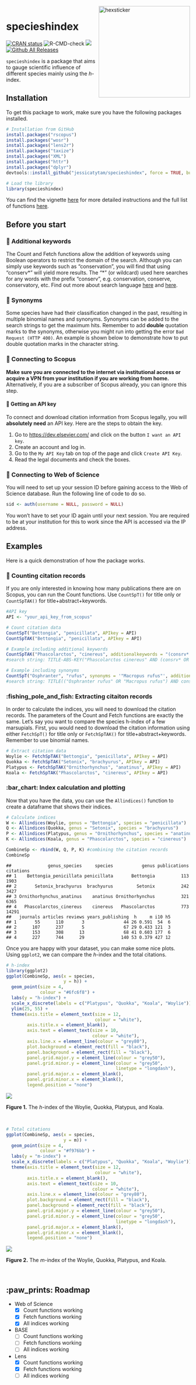 
<img src="README_files/figure-gfm/stickerfile.png" alt="hexsticker" height="250px" align="right" />

# specieshindex

[![CRAN
status](https://www.r-pkg.org/badges/version/specieshindex)](https://CRAN.R-project.org/package=specieshindex)
![R-CMD-check](https://github.com/jessicatytam/specieshindex/workflows/CI/badge.svg)
[![](https://codecov.io/gh/jessicatytam/specieshindex/branch/master/graph/badge.svg)](https://codecov.io/gh/jessicatytam/specieshindex)
[![Github All
Releases](https://img.shields.io/github/downloads/jessicatytam/specieshindex/total.svg)]()

`specieshindex` is a package that aims to gauge scientific influence of
different species mainly using the *h*-index.

## Installation

To get this package to work, make sure you have the following packages
installed.

``` r
# Installation from GitHub
install.packages("rscopus")
install.packages("wosr")
install.packages("lens2r")
install.packages("taxize")
install.packages("XML")
install.packages("httr")
install.packages("dplyr")
devtools::install_github("jessicatytam/specieshindex", force = TRUE, build_vignettes = FALSE)

# Load the library
library(specieshindex)
```

You can find the vignette
[here](https://github.com/jessicatytam/specieshindex/blob/master/vignettes/vignette.pdf)
for more detailed instructions and the full list of functions
[here](https://github.com/jessicatytam/specieshindex/blob/master/specieshindex_0.1.1.pdf).

## Before you start

### :dart: Additional keywords

The Count and Fetch functions allow the addition of keywords using
Boolean operators to restrict the domain of the search. Although you can
simply use keywords such as “conservation”, you will find that using
“conserv\*” will yield more results. The “\*” (or wildcard) used here
searches for any words with the prefix “conserv”, e.g. conservation,
conserve, conservatory, etc. Find out more about search language
[here](https://guides.library.illinois.edu/c.php?g=980380&p=7089537) and
[here](http://schema.elsevier.com/dtds/document/bkapi/search/SCOPUSSearchTips.htm).

### :boar: Synonyms

Some species have had their classification changed in the past,
resulting in multiple binomial names and synonyms. Synonyms can be added
to the search strings to get the maximum hits. Remember to add
**double** quotation marks to the synonyms, otherwise you might run into
getting the error `Bad Request (HTTP 400)`. An example is shown below to
demonstrate how to put double quotation marks in the character string.

### :mega: Connecting to Scopus

**Make sure you are connected to the internet via institutional access
or acquire a VPN from your institution if you are working from home.**
Alternatively, if you are a subscriber of Scopus already, you can ignore
this step.

#### :key: Getting an API key

To connect and download citation information from Scopus legally, you
will **absolutely need** an API key. Here are the steps to obtain the
key.

1.  Go to <https://dev.elsevier.com/> and click on the button `I want an
    API key`.
2.  Create an account and log in.
3.  Go to the `My API Key` tab on top of the page and click `Create API
    Key`.
4.  Read the legal documents and check the boxes.

### :mega: Connecting to Web of Science

You will need to set up your session ID before gaining access to the Web
of Science database. Run the following line of code to do so.

``` r
sid <- auth(username = NULL, password = NULL)
```

You won’t have to set your ID again until your next session. You are
required to be at your institution for this to work since the API is
accessed via the IP address.

## Examples

Here is a quick demonstration of how the package works.

### :abacus: Counting citation records

If you are only interested in knowing how many publications there are on
Scopus, you can run the Count functions. Use `CountSpT()` for title only
or `CountSpTAK()` for title+abstract+keywords.

``` r
#API key
API <- "your_api_key_from_scopus"

# Count citation data
CountSpT("Bettongia", "penicillata", APIkey = API)
CountSpTAK("Bettongia", "penicillata", APIkey = API)

# Example including additional keywords
CountSpTAK("Phascolarctos", "cinereus", additionalkeywords = "(consrv* OR protect* OR reintrod* OR restor*)", APIkey = API)
#search string: TITLE-ABS-KEY("Phascolarctos cinereus" AND (consrv* OR protect* OR reintrod* OR restor*))

# Example including synonyms
CountSpT("Osphranter", "rufus", synonyms = '"Macropus rufus"', additionalkeywords = "conserv*", APIkey = API)
#search string: TITLE(("Osphranter rufus" OR "Macropus rufus") AND conserv*)
```

### :fishing\_pole\_and\_fish: Extracting citaiton records

In order to calculate the indices, you will need to download the
citation records. The parameters of the Count and Fetch functions are
exactly the same. Let’s say you want to compare the species h-index of a
few marsupials. First, you would need to download the citation
information using either `FetchSpT()` for title only or `FetchSpTAK()`
for title+abstract+keywords. Remember to use binomial names.

``` r
# Extract citation data
Woylie <- FetchSpTAK("Bettongia", "penicillata", APIkey = API)
Quokka <- FetchSpTAK("Setonix", "brachyurus", APIkey = API)
Platypus <- FetchSpTAK("Ornithorhynchus", "anatinus", APIkey = API)
Koala <- FetchSpTAK("Phascolarctos", "cinereus", APIkey = API)
```

### :bar\_chart: Index calculation and plotting

Now that you have the data, you can use the `Allindices()` function to
create a dataframe that shows their indices.

``` r
# Calculate indices
W <- Allindices(Woylie, genus = "Bettongia", species = "penicillata")
Q <- Allindices(Quokka, genus = "Setonix", species = "brachyurus")
P <- Allindices(Platypus, genus = "Ornithorhynchus", species = "anatinus")
K <- Allindices(Koala, genus = "Phascolarctos", species = "cinereus")

CombineSp <- rbind(W, Q, P, K) #combining the citation records
CombineSp
```

    ##              genus_species     species           genus publications citations
    ## 1    Bettongia_penicillata penicillata       Bettongia          113      1903
    ## 2       Setonix_brachyurus  brachyurus         Setonix          242      3427
    ## 3 Ornithorhynchus_anatinus    anatinus Ornithorhynchus          321      6365
    ## 4   Phascolarctos_cinereus    cinereus   Phascolarctos          773     14291
    ##   journals articles reviews years_publishing  h     m i10 h5
    ## 1       55      110       3               44 26 0.591  54  6
    ## 2      107      237       5               67 29 0.433 121  3
    ## 3      153      308      13               68 41 0.603 177  6
    ## 4      227      744      29              140 53 0.379 427 12

Once you are happy with your dataset, you can make some nice plots.
Using `ggplot2`, we can compare the *h*-index and the total citations.

``` r
# h-index
library(ggplot2)
ggplot(CombineSp, aes(x = species,
                      y = h)) +
  geom_point(size = 4,
             colour = "#6fc6f8") +
  labs(y = "h-index") +
  scale_x_discrete(labels = c("Platypus", "Quokka", "Koala", "Woylie")) +
  ylim(25, 55) +
  theme(axis.title = element_text(size = 12,
                                  colour = "white"),
        axis.title.x = element_blank(),
        axis.text = element_text(size = 10,
                                 colour = "white"),
        axis.line.x = element_line(colour = "grey80"),
        plot.background = element_rect(fill = "black"),
        panel.background = element_rect(fill = "black"),
        panel.grid.major.y = element_line(colour = "grey50"),
        panel.grid.minor.y = element_line(colour = "grey50",
                                          linetype = "longdash"),
        panel.grid.major.x = element_blank(),
        panel.grid.minor.x = element_blank(),
        legend.position = "none")
```

<img src="README_files/figure-gfm/unnamed-chunk-7-1.png" style="display: block; margin: auto;" />

**Figure 1.** The *h*-index of the Woylie, Quokka, Platypus, and Koala.

<br/>

``` r
# Total citations
ggplot(CombineSp, aes(x = species,
                      y = m)) +
  geom_point(size = 4,
             colour = "#f976bb") +
  labs(y = "m-index") +
  scale_x_discrete(labels = c("Platypus", "Quokka", "Koala", "Woylie")) + 
  theme(axis.title = element_text(size = 12,
                                  colour = "white"),
        axis.title.x = element_blank(),
        axis.text = element_text(size = 10,
                                 colour = "white"),
        axis.line.x = element_line(colour = "grey80"),
        plot.background = element_rect(fill = "black"),
        panel.background = element_rect(fill = "black"),
        panel.grid.major.y = element_line(colour = "grey50"),
        panel.grid.minor.y = element_line(colour = "grey50",
                                          linetype = "longdash"),
        panel.grid.major.x = element_blank(),
        panel.grid.minor.x = element_blank(),
        legend.position = "none")
```

<img src="README_files/figure-gfm/unnamed-chunk-8-1.png" style="display: block; margin: auto;" />

**Figure 2.** The *m*-index of the Woylie, Quokka, Platypus, and Koala.

<br/>

## :paw\_prints: Roadmap

  - Web of Science
      - [x] Count functions working
      - [x] Fetch functions working
      - [x] All indices working
  - BASE
      - [ ] Count functions working
      - [ ] Fetch functions working
      - [ ] All indices working
  - Lens
      - [x] Count functions working
      - [x] Fetch functions working
      - [ ] All indices working

